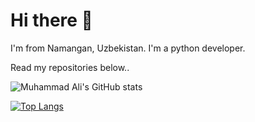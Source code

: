 # Hi there 👋


I'm from Namangan, Uzbekistan. I'm a python developer.

Read my repositories below..


![Muhammad Ali's GitHub stats](https://github-readme-stats.vercel.app/api?username=kamoliddeenov&show_icons=true&theme=nightowl)


<!--
**kamoliddeenov/kamoliddeenov** is a ✨ _special_ ✨ repository because its `README.md` (this file) appears on your GitHub profile.

Here are some ideas to get you started:

- 🔭 I’m currently working on ...
- 🌱 I’m currently learning ...
- 👯 I’m looking to collaborate on ...
- 🤔 I’m looking for help with ...
- 💬 Ask me about ...
- 📫 How to reach me: ...
- 😄 Pronouns: ...
- ⚡ Fun fact: ...
-->

[![Top Langs](https://github-readme-stats.vercel.app/api/top-langs/?username=kamoliddeenov&layout=compact&show_icons=true&theme=nightowl)](https://github.com/anuraghazra/github-readme-stats)
